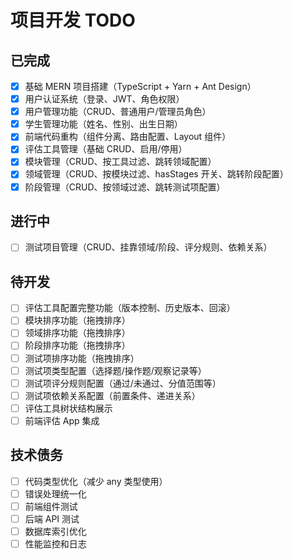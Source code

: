 # 项目开发 TODO

## 已完成

- [x] 基础 MERN 项目搭建（TypeScript + Yarn + Ant Design）
- [x] 用户认证系统（登录、JWT、角色权限）
- [x] 用户管理功能（CRUD、普通用户/管理员角色）
- [x] 学生管理功能（姓名、性别、出生日期）
- [x] 前端代码重构（组件分离、路由配置、Layout 组件）
- [x] 评估工具管理（基础 CRUD、启用/停用）
- [x] 模块管理（CRUD、按工具过滤、跳转领域配置）
- [x] 领域管理（CRUD、按模块过滤、hasStages 开关、跳转阶段配置）
- [x] 阶段管理（CRUD、按领域过滤、跳转测试项配置）

## 进行中

- [ ] 测试项目管理（CRUD、挂靠领域/阶段、评分规则、依赖关系）

## 待开发

- [ ] 评估工具配置完整功能（版本控制、历史版本、回滚）
- [ ] 模块排序功能（拖拽排序）
- [ ] 领域排序功能（拖拽排序）
- [ ] 阶段排序功能（拖拽排序）
- [ ] 测试项排序功能（拖拽排序）
- [ ] 测试项类型配置（选择题/操作题/观察记录等）
- [ ] 测试项评分规则配置（通过/未通过、分值范围等）
- [ ] 测试项依赖关系配置（前置条件、递进关系）
- [ ] 评估工具树状结构展示
- [ ] 前端评估 App 集成

## 技术债务

- [ ] 代码类型优化（减少 any 类型使用）
- [ ] 错误处理统一化
- [ ] 前端组件测试
- [ ] 后端 API 测试
- [ ] 数据库索引优化
- [ ] 性能监控和日志

